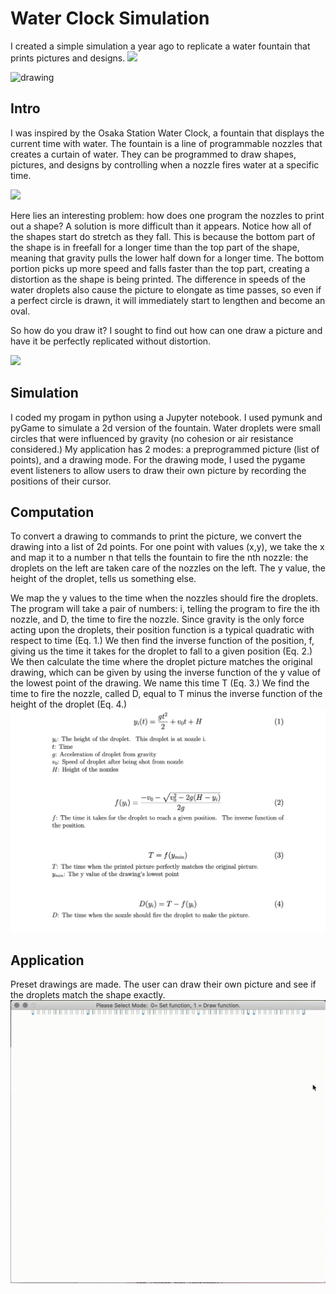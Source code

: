 # Water Clock Simulation

I created a simple simulation a year ago to replicate a water fountain that prints pictures and designs.
![](readme_assets/time.gif)

<img src="readme_assets/teddy.gif" alt="drawing" width="600"/>


## Intro
I was inspired by the Osaka Station Water Clock, a fountain that displays the current time with water.  The fountain is a line of programmable nozzles that creates a curtain of water.  They can be programmed to draw shapes, pictures, and designs by controlling when a nozzle fires water at a specific time.

![](readme_assets/music.gif)

Here lies an interesting problem: how does one program the nozzles to print out a shape?  A solution is more difficult than it appears.  Notice how all of the shapes start do stretch as they fall.  This is because the bottom part of the shape is in freefall for a longer time than the top part of the shape, meaning that gravity pulls the lower half down for a longer time.  The bottom portion picks up more speed and falls faster than the top part, creating a distortion as the shape is being printed.  The difference in speeds of the water droplets also cause the picture to elongate as time passes, so even if a perfect circle is drawn, it will immediately start to lengthen and become an oval.

So how do you draw it?  I sought to find out how can one draw a picture and have it be perfectly replicated without distortion.

![](readme_assets/circle_name_snow.gif)

## Simulation
I coded my progam in python using a Jupyter notebook.  I used pymunk and pyGame to simulate a 2d version of the fountain.  Water droplets were small circles that were influenced by gravity (no cohesion or air resistance considered.)  My application has 2 modes: a preprogrammed picture (list of points), and a drawing mode.  For the drawing mode, I used the pygame event listeners to allow users to draw their own picture by recording the positions of their cursor.

## Computation
To convert a drawing to commands to print the picture, we convert the drawing into a list of 2d points.  For one point with values (x,y), we take the x and map it to a number n that tells the fountain to fire the nth nozzle: the droplets on the left are taken care of the nozzles on the left.  The y value, the height of the droplet, tells us something else.  

We map the y values to the time when the nozzles should fire the droplets.  The program will take a pair of numbers: i, telling the program to fire the ith nozzle, and D, the time to fire the nozzle.  Since gravity is the only force acting upon the droplets, their position function is a typical quadratic with respect to time (Eq. 1.)  We then find the inverse function of the position, f, giving us the time it takes for the droplet to fall to a given position (Eq. 2.)  We then calculate the time where the droplet picture matches the original drawing, which can be given by using the inverse function of the y value of the lowest point of the drawing.  We name this time T (Eq. 3.)  We find the time to fire the nozzle, called D, equal to T minus the inverse function of the height of the droplet (Eq. 4.)
<img src = 'readme_assets/equations.png' width = '700'/>



## Application
Preset drawings are made.  The user can draw their own picture and see if the droplets match the shape exactly.
<img src="readme_assets/sine.gif" alt="drawing" width="600"/>

